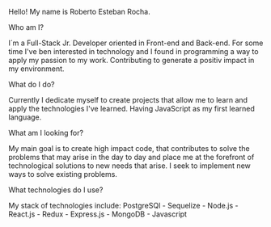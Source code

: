 Hello! My name is Roberto Esteban Rocha.

Who am I?

I´m a Full-Stack Jr. Developer oriented in Front-end and Back-end.
For some time I've ben interested in technology and I found in programming a way to apply my passion to my work. Contributing to generate a positiv impact in my environment.

What do I do?

Currently I dedicate myself to create projects that allow me to learn and apply the technologies I've learned. Having JavaScript as my first learned language.

What am I looking for?

My main goal is to create high impact code, that contributes to solve the problems that may arise in the day to day and place me at the forefront of technological solutions to new needs that arise.
I seek to implement new ways to solve existing problems.

What technologies do I use?

My stack of technologies include:
PostgreSQl - Sequelize - Node.js - React.js - Redux - Express.js - MongoDB - Javascript

<!--
**ElRobertRocha91/ElRobertRocha91** is a ✨ _special_ ✨ repository because its `README.md` (this file) appears on your GitHub profile.

Here are some ideas to get you started:

- 🔭 I’m currently working on ...
- 🌱 I’m currently learning ...
- 👯 I’m looking to collaborate on ...
- 🤔 I’m looking for help with ...
- 💬 Ask me about ...
- 📫 How to reach me: ...
- 😄 Pronouns: ...
- ⚡ Fun fact: ...
-->
